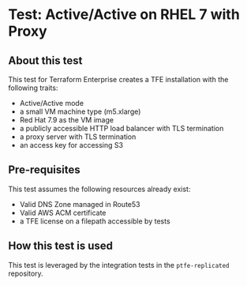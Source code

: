 # Test: Active/Active on RHEL 7 with Proxy

## About this test

This test for Terraform Enterprise creates a TFE installation with the
following traits:

- Active/Active mode
- a small VM machine type (m5.xlarge)
- Red Hat 7.9 as the VM image
- a publicly accessible HTTP load balancer with TLS termination
- a proxy server with TLS termination
- an access key for accessing S3

## Pre-requisites

This test assumes the following resources already exist:

- Valid DNS Zone managed in Route53
- Valid AWS ACM certificate
- a TFE license on a filepath accessible by tests

## How this test is used

This test is leveraged by the integration tests in the
`ptfe-replicated` repository.
